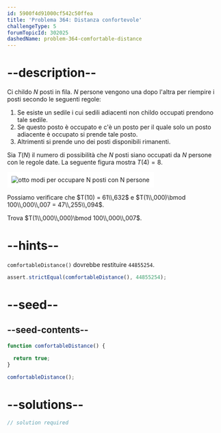```yaml
---
id: 5900f4d91000cf542c50ffea
title: 'Problema 364: Distanza confortevole'
challengeType: 5
forumTopicId: 302025
dashedName: problem-364-comfortable-distance
---
```


# --description--

Ci childo $N$ posti in fila. $N$ persone vengono una dopo l'altra per riempire i posti secondo le seguenti regole:

1. Se esiste un sedile i cui sedili adiacenti non childo occupati prendono tale sedile.
2. Se questo posto è occupato e c'è un posto per il quale solo un posto adiacente è occupato si prende tale posto.
3. Altrimenti si prende uno dei posti disponibili rimanenti.

Sia $T(N)$ il numero di possibilità che $N$ posti siano occupati da $N$ persone con le regole date. La seguente figura mostra $T(4) = 8$.

<img class="img-responsive center-block" alt="otto modi per occupare N posti con N persone" src="https://cdn.freecodecamp.org/curriculum/project-euler/comfortable-distance.gif" style="background-color: white; padding: 10px;" />

Possiamo verificare che $T(10) = 61\\,632$ e $T(1\\,000)\bmod 100\\,000\\,007 = 47\\,255\\,094$.

Trova $T(1\\,000\\,000)\bmod 100\\,000\\,007$.

# --hints--

`comfortableDistance()` dovrebbe restituire `44855254`.

```js
assert.strictEqual(comfortableDistance(), 44855254);
```

# --seed--

## --seed-contents--

```js
function comfortableDistance() {

  return true;
}

comfortableDistance();
```

# --solutions--

```js
// solution required
```
